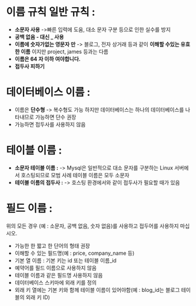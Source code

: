 # 이름 규칙 일반 규칙 :

- **소문자 사용**
->빠른 입력에 도움, 대소 문자 구분 등으로 인한 실수를 방지
- **공백 없음 - 대신 _ 사용**
- **이름에 숫자가없는 영문자 만**
-> 블로그, 전자 상거래 등과 같이 **이해할 수있는 유효한 이름** 이지만 project, james 등과는 다름
- **이름은 64 자 이하 여야합니다.**
- **접두사 피하기**

# 데이터베이스 이름 :

- 이름은 **단수형**
-> 복수형도 가능 하지만 데이터베이스는 하나의 데이터베이스를 나타내므로 가능하면 단수 권장
- 가능하면 접두사를 사용하지 않음

# 테이블 이름 :

- **소문자 테이블 이름 :**
-> Mysql은 일반적으로 대소 문자를 구분하는 Linux 서버에서 호스팅되므로 모범 사례 테이블 이름은 모두 소문자
- **테이블 이름의 접두사 :**
-> 호스팅 환경에서와 같이 접두사가 필요할 때가 있음

# 필드 이름 :

위의 모든 경우 (예 : 소문자, 공백 없음, 숫자 없음)를 사용하고 접두어를 사용하지 마십시오.

- 가능한 한 짧고 한 단어의 형태 권장
- 이해할 수 있는 필드명(예 : price, company_name 등)
- 기본 열 이름 : 기본 키는 id 또는 테이블 이름_id
- 예약어를 필드 이름으로 사용하지 않음
- 테이블 이름과 같은 필드명 사용하지 않음
- 데이터베이스 스키마에 외래 키를 정의
- 외래 키 열에는 기본 키와 함께 테이블 이름이 있어야함(예 : blog_id는 블로그 테이블의 외래 키 ID)
